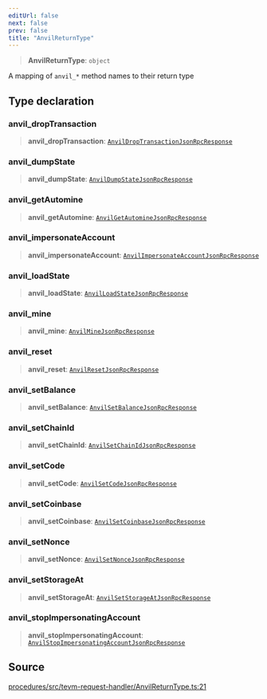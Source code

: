 ```yaml
---
editUrl: false
next: false
prev: false
title: "AnvilReturnType"
---
```


> **AnvilReturnType**: `object`

A mapping of `anvil_*` method names to their return type

## Type declaration

### anvil\_dropTransaction

> **anvil\_dropTransaction**: [`AnvilDropTransactionJsonRpcResponse`](/reference/tevm/procedures/type-aliases/anvildroptransactionjsonrpcresponse/)

### anvil\_dumpState

> **anvil\_dumpState**: [`AnvilDumpStateJsonRpcResponse`](/reference/tevm/procedures/type-aliases/anvildumpstatejsonrpcresponse/)

### anvil\_getAutomine

> **anvil\_getAutomine**: [`AnvilGetAutomineJsonRpcResponse`](/reference/tevm/procedures/type-aliases/anvilgetautominejsonrpcresponse/)

### anvil\_impersonateAccount

> **anvil\_impersonateAccount**: [`AnvilImpersonateAccountJsonRpcResponse`](/reference/tevm/procedures/type-aliases/anvilimpersonateaccountjsonrpcresponse/)

### anvil\_loadState

> **anvil\_loadState**: [`AnvilLoadStateJsonRpcResponse`](/reference/tevm/procedures/type-aliases/anvilloadstatejsonrpcresponse/)

### anvil\_mine

> **anvil\_mine**: [`AnvilMineJsonRpcResponse`](/reference/tevm/procedures/type-aliases/anvilminejsonrpcresponse/)

### anvil\_reset

> **anvil\_reset**: [`AnvilResetJsonRpcResponse`](/reference/tevm/procedures/type-aliases/anvilresetjsonrpcresponse/)

### anvil\_setBalance

> **anvil\_setBalance**: [`AnvilSetBalanceJsonRpcResponse`](/reference/tevm/procedures/type-aliases/anvilsetbalancejsonrpcresponse/)

### anvil\_setChainId

> **anvil\_setChainId**: [`AnvilSetChainIdJsonRpcResponse`](/reference/tevm/procedures/type-aliases/anvilsetchainidjsonrpcresponse/)

### anvil\_setCode

> **anvil\_setCode**: [`AnvilSetCodeJsonRpcResponse`](/reference/tevm/procedures/type-aliases/anvilsetcodejsonrpcresponse/)

### anvil\_setCoinbase

> **anvil\_setCoinbase**: [`AnvilSetCoinbaseJsonRpcResponse`](/reference/tevm/procedures/type-aliases/anvilsetcoinbasejsonrpcresponse/)

### anvil\_setNonce

> **anvil\_setNonce**: [`AnvilSetNonceJsonRpcResponse`](/reference/tevm/procedures/type-aliases/anvilsetnoncejsonrpcresponse/)

### anvil\_setStorageAt

> **anvil\_setStorageAt**: [`AnvilSetStorageAtJsonRpcResponse`](/reference/tevm/procedures/type-aliases/anvilsetstorageatjsonrpcresponse/)

### anvil\_stopImpersonatingAccount

> **anvil\_stopImpersonatingAccount**: [`AnvilStopImpersonatingAccountJsonRpcResponse`](/reference/tevm/procedures/type-aliases/anvilstopimpersonatingaccountjsonrpcresponse/)

## Source

[procedures/src/tevm-request-handler/AnvilReturnType.ts:21](https://github.com/evmts/tevm-monorepo/blob/main/packages/procedures/src/tevm-request-handler/AnvilReturnType.ts#L21)
